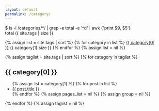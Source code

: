 ```yaml
---
layout: default
permalink: /category/
---
```


<p>$ ls -l /categories/*/ | grep -e total -e '^d' | awk {'print $9, $5'}<br />total {{ site.tags | size }}</p>
<p>
    {% assign list = site.tags | sort %}
        {% for category in list %}
            <a href="#{{ category[0] }}">{{ category[0] }}</a>&nbsp;{{ category[1].size }}
        {% endfor %}
    {% assign list = nil %}
</p>

{% assign taglist = site.tags | sort %}
{% for category in taglist %}
 <h2 id="{{ category[0] }}">{{ category[0] }}</h2>
 <ul class="post-list">
  {% assign list = category[1] %}
  {% for post in list %}
   <li>
   <a href="{{ post.url }}">{{ post.title }}</a>
   </li>
  {% endfor %}
  {% assign pages_list = nil %}
  {% assign group = nil %}
 </ul>
{% endfor %}
{% assign taglist = nil %}
